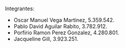 Integrantes:
- Oscar Manuel Vega Martinez, 5.359.542.
- Pablo David Aguilar Rabito, 3.782.912.
- Porfirio Ramon Perez Gonzalez, 4.280.801.
- Jacqueline Gill, 3.923.251.
